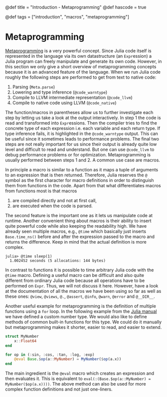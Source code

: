 @def title = "Introduction - Metaprogramming"
@def hascode = true

@def tags = ["introduction", "macros", "metaprogramming"]

# Metaprogramming

[Metaprogramming](https://docs.julialang.org/en/v1/manual/metaprogramming) is a very powerful concept.
Since Julia code itself is represented in the language via its own datastructure (an `Expr`ession) a Julia program can
freely manipulate and generate its own code. However, in this section we only give a short overview of metaprogramming concepts because it is an advanced feature of the language. When we run Julia code roughly the following steps are performed to get from text to native code:

1. Parsing (`Meta.parse`)
1. Lowering and type inference (`@code_warntype`)
1. Compile to LLVM intermediate representation (`@code_llvm`)
1. Compile to native code using LLVM (`@code_native`)

The function/macros in parentheses allow us to further investigate each step by letting us take a look at the output interactively. In step 1 the code is read and transformed into `Expr`essions. Then
the compiler tries to find the concrete type of each expression i.e.
each variable and each return type. If type inference fails, it is highlighted in the `@code_warntype` output. This can be useful since it sometimes leads to performance problems.
The final two steps are not really important for us since their output is already quite low level and difficult to
read and understand. But one can use `@code_llvm` to debug performance problems or for optimization.
Metaprogramming is usually performed between steps 1 and 2. A common use case are macros.

In principle a macro is similar to a function as it maps a tuple of arguments to an expression that is then returned.
Therefore, Julia reserves the `@` symbol as the first character for macro definitions in order to distinguish them from functions in the code.
Apart from that what differentiates macros from functions most is that macros

1. are compiled directly and not at first call,
1. are executed when the code is parsed.

The second feature is the important one as it lets us manipulate code at runtime.
Another convenient thing about macros is their ability to insert quite powerful code while also keeping the readability high.
We have already seen multiple macros, e.g., `@time` which basically just inserts `Base.time_ns()` before and after the expression
passed to the macro and returns the difference. Keep in mind that the actual definition is more complex.

```julia-repl
julia> @time sleep(1)
  1.002452 seconds (5 allocations: 144 bytes)
```

In contrast to functions it is possible to time arbitrary Julia code with the `@time` macro. Defining a useful macro can be difficult and also quite different from ordinary Julia code because all operations have to be performed on `Expr`. Thus, we will not discuss it here. However, have a look at the documentation of all the
macros we have been using so far as well as these ones: `@view`, `@views`, `@.`, `@assert`, `@info`, `@warn`,
`@error` and `@__DIR__`.

Another useful example for metaprogramming is the definition of multiple functions using a `for` loop.
In the following example from the [Julia manual](https://docs.julialang.org/en/v1/manual/metaprogramming/#Code-Generation) we have defined a custom number type. We would also like to define methods of common built-in functions for this type. We could do it manually but metaprogramming makes it shorter, easier to read, and easier to extend.

```julia
struct MyNumber
    x::Float64
end

for op in (:sin, :cos, :tan, :log, :exp)
    @eval Base.$op(a::MyNumber) = MyNumber($op(a.x))
end
```

The main ingredient is the `@eval` macro which creates an expression and then evaluates it. This is equivalent to `eval(:(Base.$op(a::MyNumber) = MyNumber($op(a.x))))`. The above method can also be used for more complex function definitions and not just one-liners.
